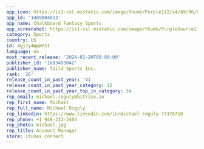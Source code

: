 ```yaml
---
app_icon: https://is1-ssl.mzstatic.com/image/thumb/Purple112/v4/49/96/b8/4996b8b8-c7eb-aeeb-54a0-e0b72067da20/AppIcon-1x_U007emarketing-0-5-0-85-220-0.png/1024x1024bb.png
app_id: '1489084813'
app_name: Chalkboard Fantasy Sports
app_screenshot: https://is1-ssl.mzstatic.com/image/thumb/PurpleSource112/v4/07/1e/de/071edebb-052b-de73-09c8-59f7432a9b52/df3668f1-468e-4740-bbf0-8d768c1baab3_A1.png/1242x2688bb.png
category: Sports
country: US
id: 4gj7y4WpWY5t
language: en
most_recent_release: '2024-02-20T00:00:00'
publisher_id: '1603493042'
publisher_name: Taild Sports Inc.
rank: '26'
release_count_in_past_year: '41'
release_count_in_past_year_category: 12
release_count_in_past_year_top_in_category: 34
rep_email: michael.roguly@bitrise.io
rep_first_name: Michael
rep_full_name: Michael Roguly
rep_linkedin: https://www.linkedin.com/in/michael-roguly-77376710
rep_phone: +1 949-233-3404
rep_photo: michael.jpg
rep_title: Account Manager
store: itunes_connect
---
```

